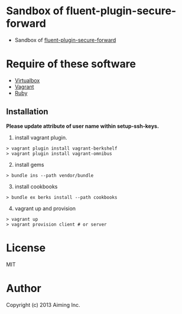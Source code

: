 # Sandbox of fluent-plugin-secure-forward

- Sandbox of [fluent-plugin-secure-forward](https://github.com/tagomoris/fluent-plugin-secure-forward)

# Require of these software

- [Virtualbox](https://www.virtualbox.org/)
- [Vagrant](http://www.vagrantup.com/) 
- [Ruby](https://www.ruby-lang.org/ja/)


Installation
------------

**Please update attribute of user name within setup-ssh-keys.**

1. install vagrant plugin.

  ```
> vagrant plugin install vagrant-berkshelf
> vagrant plugin install vagrant-omnibus
```

2. install gems

  ```
> bundle ins --path vendor/bundle
```

3. install cookbooks

  ```
> bundle ex berks install --path cookbooks
```

4. vagrant up and provision

  ```
> vagrant up
> vagrant provision client # or server
```

# License

MIT

# Author

Copyright (c) 2013 Aiming Inc.
